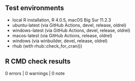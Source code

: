 ## Test environments

* local R installation, R 4.0.5, macOS Big Sur 11.2.3
* ubuntu-latest (via GitHub Actions, devel, release, oldrel)
* windows-latest (via GitHub Actions, devel, release, oldrel)
* macos-latest (via GitHub Actions, release, oldrel)
* windows (via winbuilder, devel, release, oldrel)
* rhub (with rhub::check_for_cran())

## R CMD check results

0 errors | 0 warnings | 0 note

